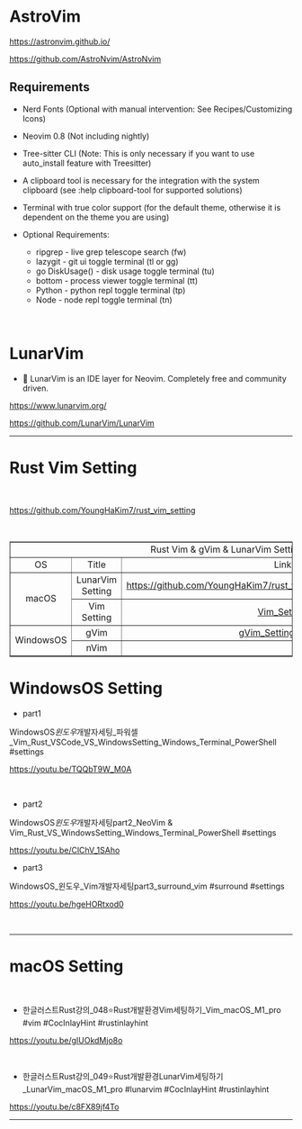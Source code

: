 # AstroVim

https://astronvim.github.io/

https://github.com/AstroNvim/AstroNvim

## Requirements

- Nerd Fonts (Optional with manual intervention: See Recipes/Customizing Icons)

- Neovim 0.8 (Not including nightly)

- Tree-sitter CLI (Note: This is only necessary if you want to use auto_install feature with Treesitter)

- A clipboard tool is necessary for the integration with the system clipboard (see :help clipboard-tool for supported solutions)

- Terminal with true color support (for the default theme, otherwise it is dependent on the theme you are using)

- Optional Requirements:
  - ripgrep - live grep telescope search (<leader>fw)
  - lazygit - git ui toggle terminal (<leader>tl or <leader>gg)
  - go DiskUsage() - disk usage toggle terminal (<leader>tu)
  - bottom - process viewer toggle terminal (<leader>tt)
  - Python - python repl toggle terminal (<leader>tp)
  - Node - node repl toggle terminal (<leader>tn)

<br>

# LunarVim

- 🌙 LunarVim is an IDE layer for Neovim. Completely free and community driven.

https://www.lunarvim.org/

https://github.com/LunarVim/LunarVim

<hr>

# Rust Vim Setting

<br>

https://github.com/YoungHaKim7/rust_vim_setting

<br>

<table border="1">
    <tr>
    <td colspan="3" align="center">Rust Vim & gVim & LunarVim Setting</td>
    </tr>
    <tr align="center">
        <td>OS </td>
        <td>Title</td>
        <td>Link</td>
    </tr>
    <tr align="center">
        <td rowspan="2">macOS</td></a>
        <td>LunarVim Setting</td>
        <td><a href="https://github.com/YoungHaKim7/rust_vim_setting/tree/main/LunarVim_Rust_setting">https://github.com/YoungHaKim7/rust_vim_setting/LunarVim_Rust_setting</a></td>
    </tr>
    <tr align="center">
        <td>Vim Setting</td>
        <td><a href="https://github.com/YoungHaKim7/rust_vim_setting/tree/main/Vim_Rust_macOS_setting">Vim_Setting</a></td>
    </tr>
    <tr align="center">
        <td rowspan="2">WindowsOS</td></a>
        <td>gVim</td>
        <td><a href="https://github.com/YoungHaKim7/rust_vim_setting/tree/main/gVim_Win11_OS_Setting">gVim_Setting_Win11</a></td>
    </tr>
    <tr align="center">
        <td>nVim</td></a>
        <td></td>
    </tr>
</table>

# WindowsOS Setting

- part1

WindowsOS*윈도우*개발자세팅\_파워셀\_Vim_Rust_VSCode_VS_WindowsSetting_Windows_Terminal_PowerShell #settings

https://youtu.be/TQQbT9W_M0A

<br>

- part2

WindowsOS*윈도우*개발자세팅part2_NeoVim & Vim_Rust_VS_WindowsSetting_Windows_Terminal_PowerShell #settings

https://youtu.be/ClChV_1SAho

- part3

WindowsOS\_윈도우\_Vim개발자세팅part3_surround_vim #surround #settings

https://youtu.be/hgeHORtxod0

<br>

<hr>

# macOS Setting

<br>

- 한글러스트Rust강의\_048⭐️Rust개발환경Vim세팅하기\_Vim_macOS_M1_pro #vim #CocInlayHint #rustinlayhint

https://youtu.be/gIUOkdMjo8o

<br>

- 한글러스트Rust강의\_049⭐️Rust개발환경LunarVim세팅하기\_LunarVim_macOS_M1_pro #lunarvim #CocInlayHint #rustinlayhint

https://youtu.be/c8FX89jf4To

<hr>
